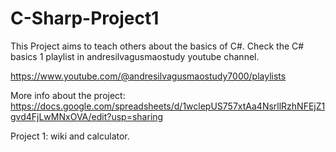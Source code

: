 # C-Sharp-Project1
This Project aims to teach others about the basics of C#. Check the C# basics 1 playlist in andresilvagusmaostudy youtube channel. 

https://www.youtube.com/@andresilvagusmaostudy7000/playlists

More info about the project:
https://docs.google.com/spreadsheets/d/1wclepUS757xtAa4NsrllRzhNFEjZ1gvd4FjLwMNxOVA/edit?usp=sharing

Project 1: wiki and calculator.
